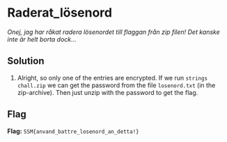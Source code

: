 # Raderat_lösenord
*Onej, jag har råkat radera lösenordet till flaggan från zip filen! Det kanske inte är helt borta dock...*

## Solution
1. Alright, so only one of the entries are encrypted. If we run `strings chall.zip` we can get the password from the file `losenord.txt` (in the zip-archive). Then just unzip with the password to get the flag.


## Flag
**Flag:** `SSM{anvand_battre_losenord_an_detta!}`
